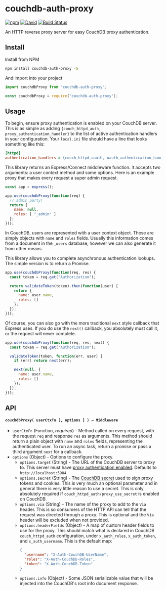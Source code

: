 # couchdb-auth-proxy

[![npm](https://img.shields.io/npm/v/couchdb-auth-proxy.svg)](https://www.npmjs.com/package/couchdb-auth-proxy) [![David](https://img.shields.io/david/tyler-johnson/couchdb-auth-proxy.svg)](https://david-dm.org/tyler-johnson/couchdb-auth-proxy) [![Build Status](https://travis-ci.org/tyler-johnson/couchdb-auth-proxy.svg?branch=master)](https://travis-ci.org/tyler-johnson/couchdb-auth-proxy)

An HTTP reverse proxy server for easy CouchDB proxy authentication.

## Install

Install from NPM

```bash
npm install couchdb-auth-proxy -S
```

And import into your project

```js
import couchdbProxy from "couchdb-auth-proxy";
```

```js
const couchdbProxy = require("couchdb-auth-proxy");
```

## Usage

To begin, ensure proxy authentication is enabled on your CouchDB server. This is as simple as adding `{couch_httpd_auth, proxy_authentication_handler}` to the list of active authentication handlers in your configuration. Your `local.ini` file should have a line that looks something like this:

```ini
[httpd]
authentication_handlers = {couch_httpd_oauth, oauth_authentication_handler}, {couch_httpd_auth, cookie_authentication_handler}, {couch_httpd_auth, proxy_authentication_handler}, {couch_httpd_auth, default_authentication_handler}
```

This library returns an Express/Connect middleware function. It accepts two arguments: a user context method and some options. Here is an example proxy that makes every request a super admin request.

```js
const app = express();

app.use(couchdbProxy(function(req) {
  // admin party!
  return {
    name: null,
    roles: [ "_admin" ]
  };
}));
```

In CouchDB, users are represented with a user context object. These are simply objects with `name` and `roles` fields. Usually this information comes from a document in the `_users` database, however we can also generate it from other means.

This library allows you to complete asynchronous authentication lookups. The simple version is to return a Promise.

```js
app.use(couchdbProxy(function(req, res) {
  const token = req.get("Authorization");

  return validateToken(token).then(function(user) {
    return {
      name: user.name,
      roles: []
    };
  });
}));
```

Of course, you can also go with the more traditional `next` style callback that Express uses. If you do use the `next()` callback, you absolutely must call it, or the request will never complete.

```js
app.use(couchdbProxy(function(req, res, next) {
  const token = req.get("Authorization");

  validateToken(token, function(err, user) {
    if (err) return next(err);

    next(null, {
      name: user.name,
      roles: []
    });
  });
}));
```

## API

#### `couchdbProxy( userCtxFn [, options ] ) → Middleware`

- `userCtxFn` (Function, *required*) - Method called on every request, with the request `req` and response `res` as arguments. This method should return a plain object with `name` and `roles` fields, representing the authenticated user. To run an async task, return a promise or pass a third argument `next` for a callback.
- `options` (Object) - Options to configure the proxy.
  - `options.target` (String) - The URL of the CouchDB server to proxy to. This server must have [proxy authentication enabled](http://docs.couchdb.org/en/1.6.1/api/server/authn.html#proxy-authentication). Defaults to `http://localhost:5984`.
  - `options.secret` (String) - The [CouchDB secret](http://docs.couchdb.org/en/1.6.1/config/auth.html#couch_httpd_auth/secret) used to sign proxy tokens and cookies. This is very much an optional parameter and in general there is very little reason to use a secret. This is only absolutely required if `couch_httpd_auth/proxy_use_secret` is enabled on CouchDB.
  - `options.via` (String) - The name of the proxy to add to the `Via` header. This is so consumers of the HTTP API can tell that the request was directed through a proxy. This is optional and the `Via` header will be excluded when not provided.
  - `options.headerFields` (Object) - A map of custom header fields to use for the proxy. This should match what is declared in CouchDB `couch_httpd_auth` configuration, under `x_auth_roles`, `x_auth_token`, and `x_auth_username`. This is the default map:
    ```json
    {
      "username": "X-Auth-CouchDB-UserName",
      "roles": "X-Auth-CouchDB-Roles",
      "token": "X-Auth-CouchDB-Token"
    }
    ```
  - `options.info` (Object) - Some JSON serializable value that will be injected into the CouchDB's root info document response.

